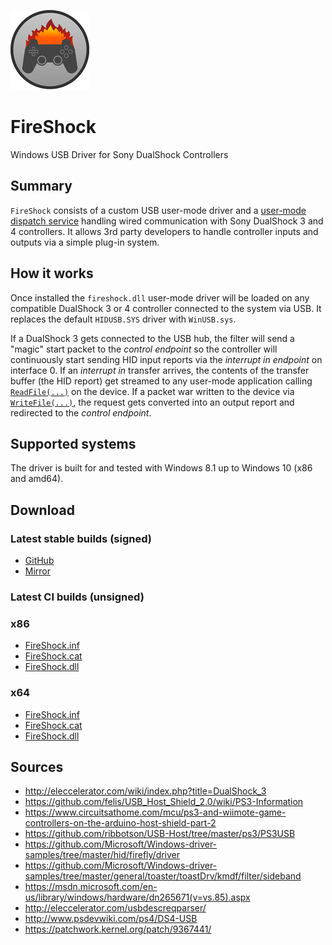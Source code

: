 ![Icon](assets/FireShock.png)

# FireShock

Windows USB Driver for Sony DualShock Controllers

## Summary

`FireShock` consists of a custom USB user-mode driver and a [user-mode dispatch service](https://github.com/ViGEm/Shibari) handling wired communication with Sony DualShock 3 and 4 controllers. It allows 3rd party developers to handle controller inputs and outputs via a simple plug-in system.

## How it works

Once installed the `fireshock.dll` user-mode driver will be loaded on any compatible DualShock 3 or 4 controller connected to the system via USB. It replaces the default `HIDUSB.SYS` driver with `WinUSB.sys`.

If a DualShock 3 gets connected to the USB hub, the filter will send a "magic" start packet to the _control endpoint_ so the controller will continuously start sending HID input reports via the _interrupt in endpoint_ on interface 0. If an _interrupt in_ transfer arrives, the contents of the transfer buffer (the HID report) get streamed to any user-mode application calling [`ReadFile(...)`](https://msdn.microsoft.com/en-us/library/windows/desktop/aa365467(v=vs.85).aspx) on the device. If a packet war written to the device via [`WriteFile(...)`](https://msdn.microsoft.com/en-us/library/windows/desktop/aa365747(v=vs.85).aspx), the request gets converted into an output report and redirected to the _control endpoint_.

## Supported systems

The driver is built for and tested with Windows 8.1 up to Windows 10 (x86 and amd64).

## Download

### Latest stable builds (signed)

- [GitHub](../../releases/latest)
- [Mirror](https://downloads.vigem.org/projects/FireShock/stable/)

### Latest CI builds (unsigned)

### x86

- [FireShock.inf](https://ci.appveyor.com/api/projects/nefarius/fireshock/artifacts/bin/x86/FireShock/FireShock.inf?job=Platform%3A%20Win32)
- [FireShock.cat](https://ci.appveyor.com/api/projects/nefarius/fireshock/artifacts/bin/x86/FireShock/fireshock.cat?job=Platform%3A%20Win32)
- [FireShock.dll](https://ci.appveyor.com/api/projects/nefarius/fireshock/artifacts/bin/x86/FireShock/FireShock.dll?job=Platform%3A%20Win32)

### x64

- [FireShock.inf](https://ci.appveyor.com/api/projects/nefarius/fireshock/artifacts/bin/x64/FireShock/FireShock.inf?job=Platform%3A%20x64)
- [FireShock.cat](https://ci.appveyor.com/api/projects/nefarius/fireshock/artifacts/bin/x64/FireShock/fireshock.cat?job=Platform%3A%20x64)
- [FireShock.dll](https://ci.appveyor.com/api/projects/nefarius/fireshock/artifacts/bin/x64/FireShock/FireShock.dll?job=Platform%3A%20x64)

## Sources

- http://eleccelerator.com/wiki/index.php?title=DualShock_3
- https://github.com/felis/USB_Host_Shield_2.0/wiki/PS3-Information
- https://www.circuitsathome.com/mcu/ps3-and-wiimote-game-controllers-on-the-arduino-host-shield-part-2
- https://github.com/ribbotson/USB-Host/tree/master/ps3/PS3USB
- https://github.com/Microsoft/Windows-driver-samples/tree/master/hid/firefly/driver
- https://github.com/Microsoft/Windows-driver-samples/tree/master/general/toaster/toastDrv/kmdf/filter/sideband
- https://msdn.microsoft.com/en-us/library/windows/hardware/dn265671(v=vs.85).aspx
- http://eleccelerator.com/usbdescreqparser/
- http://www.psdevwiki.com/ps4/DS4-USB
- https://patchwork.kernel.org/patch/9367441/
